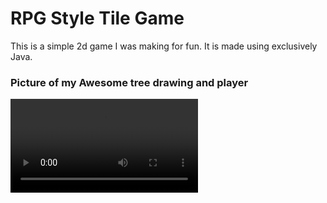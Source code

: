 # RPG Style Tile Game

This is a simple 2d game I was making for fun. It is made using exclusively Java.

### Picture of my Awesome tree drawing and player
![alt text](gif.mp4)
